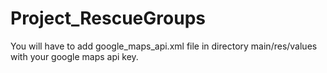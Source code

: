 # Project_RescueGroups

You will have to add google_maps_api.xml file in directory main/res/values with your google maps api key.

<?xml version="1.0" encoding="utf-8"?>
<resources>
    <string name="google_maps_key" templateMergeStrategy="preserve" translatable="false">
       <!-- YOUR_API_KEY_HERE --!>
    </string>
</resources>
